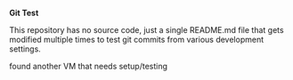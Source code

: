 **Git Test**

This repository has no source code, just a single README.md file that gets modified multiple times to test git commits from various development settings.

found another VM that needs setup/testing
